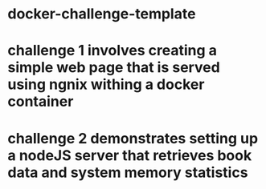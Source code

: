 # docker-challenge-template

# challenge 1 involves creating a simple web page that is served using ngnix withing a docker container

# challenge 2 demonstrates setting up a nodeJS server that retrieves book data and system memory statistics  